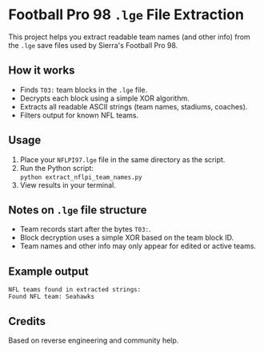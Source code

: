 # Football Pro 98 `.lge` File Extraction

This project helps you extract readable team names (and other info) from the `.lge` save files used by Sierra's Football Pro 98.

## How it works

- Finds `T03:` team blocks in the `.lge` file.
- Decrypts each block using a simple XOR algorithm.
- Extracts all readable ASCII strings (team names, stadiums, coaches).
- Filters output for known NFL teams.

## Usage

1. Place your `NFLPI97.lge` file in the same directory as the script.
2. Run the Python script:  
   `python extract_nflpi_team_names.py`
3. View results in your terminal.

## Notes on `.lge` file structure

- Team records start after the bytes `T03:`.
- Block decryption uses a simple XOR based on the team block ID.
- Team names and other info may only appear for edited or active teams.

## Example output

```
NFL teams found in extracted strings:
Found NFL team: Seahawks
```

## Credits

Based on reverse engineering and community help.